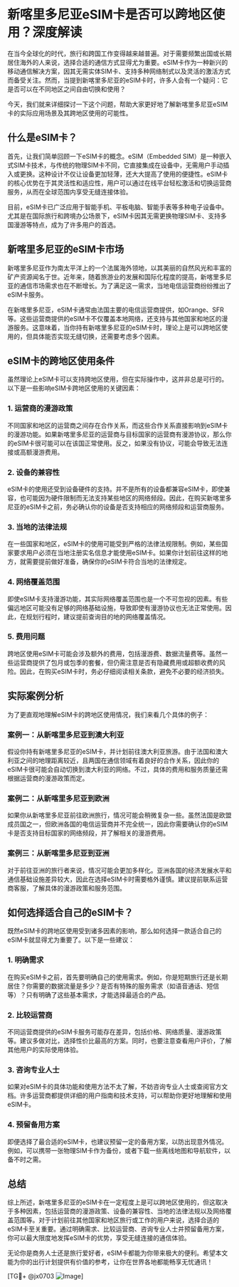 # 新喀里多尼亚eSIM卡是否可以跨地区使用？深度解读

在当今全球化的时代，旅行和跨国工作变得越来越普遍。对于需要频繁出国或长期居住海外的人来说，选择合适的通信方式显得尤为重要。eSIM卡作为一种新兴的移动通信解决方案，因其无需实体SIM卡、支持多种网络制式以及灵活的激活方式而备受关注。然而，当提到新喀里多尼亚的eSIM卡时，许多人会有一个疑问：它是否可以在不同地区之间自由切换和使用？

今天，我们就来详细探讨一下这个问题，帮助大家更好地了解新喀里多尼亚eSIM卡的实际应用场景及其跨地区使用的可能性。

## 什么是eSIM卡？

首先，让我们简单回顾一下eSIM卡的概念。eSIM（Embedded SIM）是一种嵌入式SIM卡技术，与传统的物理SIM卡不同，它直接集成在设备中，无需用户手动插入或更换。这种设计不仅让设备更加轻薄，还大大提高了使用的便捷性。eSIM卡的核心优势在于其灵活性和适应性，用户可以通过在线平台轻松激活和切换运营商服务，从而在全球范围内享受无缝连接体验。

目前，eSIM卡已广泛应用于智能手机、平板电脑、智能手表等多种电子设备中。尤其是在国际旅行和跨境办公场景下，eSIM卡因其无需更换物理SIM卡、支持多国漫游等特点，成为了许多用户的首选。

## 新喀里多尼亚的eSIM卡市场

新喀里多尼亚作为南太平洋上的一个法属海外领地，以其美丽的自然风光和丰富的矿产资源闻名于世。近年来，随着旅游业的发展和国际化程度的提高，新喀里多尼亚的通信市场需求也在不断增长。为了满足这一需求，当地电信运营商纷纷推出了eSIM卡服务。

在新喀里多尼亚，eSIM卡通常由法国主要的电信运营商提供，如Orange、SFR等。这些运营商提供的eSIM卡不仅覆盖本地网络，还支持与其他国家和地区的漫游服务。这意味着，当你持有新喀里多尼亚的eSIM卡时，理论上是可以跨地区使用的，但具体能否实现无缝切换，还需要考虑多个因素。

## eSIM卡的跨地区使用条件

虽然理论上eSIM卡可以支持跨地区使用，但在实际操作中，这并非总是可行的。以下是一些影响eSIM卡跨地区使用的关键因素：

### 1. **运营商的漫游政策**
   不同国家和地区的运营商之间存在合作关系，而这些合作关系直接影响到eSIM卡的漫游功能。如果新喀里多尼亚的运营商与目标国家的运营商有漫游协议，那么你的eSIM卡很可能可以在该国正常使用。反之，如果没有协议，可能会导致无法连接或高额漫游费用。

### 2. **设备的兼容性**
   eSIM卡的使用还受到设备硬件的支持。并不是所有的设备都兼容eSIM卡，即使兼容，也可能因为硬件限制而无法支持某些地区的网络频段。因此，在购买新喀里多尼亚的eSIM卡之前，务必确认你的设备是否支持相应的网络频段和运营商服务。

### 3. **当地的法律法规**
   在一些国家和地区，eSIM卡的使用可能受到严格的法律法规限制。例如，某些国家要求用户必须在当地注册实名信息才能使用eSIM卡。如果你计划前往这样的地方，就需要提前做好准备，确保你的eSIM卡符合当地的法律规定。

### 4. **网络覆盖范围**
   即使eSIM卡支持漫游功能，其实际网络覆盖范围也是一个不可忽视的因素。有些偏远地区可能没有足够的网络基础设施，导致即使有漫游协议也无法正常使用。因此，在规划行程时，建议提前查询目的地的网络覆盖情况。

### 5. **费用问题**
   跨地区使用eSIM卡可能会涉及额外的费用，包括漫游费、数据流量费等。虽然一些运营商提供了包月或包季的套餐，但仍需注意是否有隐藏费用或超额收费的风险。因此，在购买eSIM卡时，务必仔细阅读相关条款，避免不必要的经济损失。

## 实际案例分析

为了更直观地理解eSIM卡的跨地区使用情况，我们来看几个具体的例子：

### 案例一：从新喀里多尼亚到澳大利亚
假设你持有新喀里多尼亚的eSIM卡，并计划前往澳大利亚旅游。由于法国和澳大利亚之间的地理距离较近，且两国在通信领域有着良好的合作关系，因此你的eSIM卡很可能会自动切换到澳大利亚的网络。不过，具体的费用和服务质量还需根据运营商的漫游政策而定。

### 案例二：从新喀里多尼亚到欧洲
如果你从新喀里多尼亚前往欧洲旅行，情况可能会稍微复杂一些。虽然法国是欧盟成员国之一，但欧洲各国的电信运营商并不完全统一，因此你需要确认你的eSIM卡是否支持目标国家的网络频段，并了解相关的漫游费用。

### 案例三：从新喀里多尼亚到亚洲
对于前往亚洲的旅行者来说，情况可能会更加多样化。亚洲各国的经济发展水平和通信基础设施差异较大，因此在选择eSIM卡时需要格外谨慎。建议提前联系运营商客服，了解具体的漫游政策和服务范围。

## 如何选择适合自己的eSIM卡？

既然eSIM卡的跨地区使用受到诸多因素的影响，那么如何选择一款适合自己的eSIM卡就显得尤为重要了。以下是一些建议：

### 1. **明确需求**
   在购买eSIM卡之前，首先要明确自己的使用需求。例如，你是短期旅行还是长期居住？你需要的数据流量是多少？是否有特殊的服务需求（如语音通话、短信等）？只有明确了这些基本需求，才能选择最适合的产品。

### 2. **比较运营商**
   不同运营商提供的eSIM卡服务可能存在差异，包括价格、网络质量、漫游政策等。建议多做对比，选择性价比最高的方案。同时，也要注意查看用户评价，了解其他用户的实际使用体验。

### 3. **咨询专业人士**
   如果对eSIM卡的具体功能和使用方法不太了解，不妨咨询专业人士或查阅官方文档。许多运营商都提供详细的用户指南和技术支持，可以帮助你更好地理解和使用eSIM卡。

### 4. **预留备用方案**
   即便选择了最合适的eSIM卡，也建议预留一定的备用方案，以防出现意外情况。例如，可以携带一张物理SIM卡作为备份，或者下载一些离线地图和导航软件，以备不时之需。

## 总结

综上所述，新喀里多尼亚的eSIM卡在一定程度上是可以跨地区使用的，但这取决于多种因素，包括运营商的漫游政策、设备的兼容性、当地的法律法规以及网络覆盖范围等。对于计划前往其他国家和地区旅行或工作的用户来说，选择合适的eSIM卡至关重要。通过明确需求、比较运营商、咨询专业人士并预留备用方案，你可以最大限度地发挥eSIM卡的优势，享受无缝连接的通信体验。

无论你是商务人士还是旅行爱好者，eSIM卡都能为你带来极大的便利。希望本文能为你的出行计划提供有价值的参考，让你在世界各地都能畅享无忧通讯！

[TG💪+ @jx0703 ![Image](https://github.com/user-attachments/assets/dbca1d08-cadb-493c-b0ec-ad6f7a83f270)]